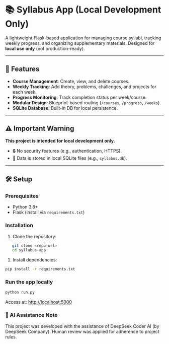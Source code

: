 # 📚 Syllabus App (Local Development Only)

A lightweight Flask-based application for managing course syllabi, tracking weekly progress, and organizing supplementary materials. Designed for **local use only** (not production-ready).

---

## 🚀 Features

- **Course Management**: Create, view, and delete courses.
- **Weekly Tracking**: Add theory, problems, challenges, and projects for each week.
- **Progress Monitoring**: Track completion status per week/course.
- **Modular Design**: Blueprint-based routing (`/courses`, `/progress`, `/weeks`).
- **SQLite Database**: Built-in DB for local persistence.

---

## ⚠️ Important Warning

**This project is intended for local development only.**  

- 🔒 No security features (e.g., authentication, HTTPS).
- 📂 Data is stored in local SQLite files (e.g., `syllabus.db`).

---

## 🛠 Setup

### Prerequisites

- Python 3.8+
- Flask (install via `requirements.txt`)

### Installation

1. Clone the repository:

```bash
   git clone <repo-url>
   cd syllabus-app

```

1. Install dependencies:

```bash
pip install -r requirements.txt
```

### Run the app locally

```bash
python run.py
```

Access at: <http://localhost:5000>

### 🤖 AI Assistance Note

This project was developed with the assistance of DeepSeek Coder AI (by DeepSeek Company). Human review was applied for adherence to project rules.
